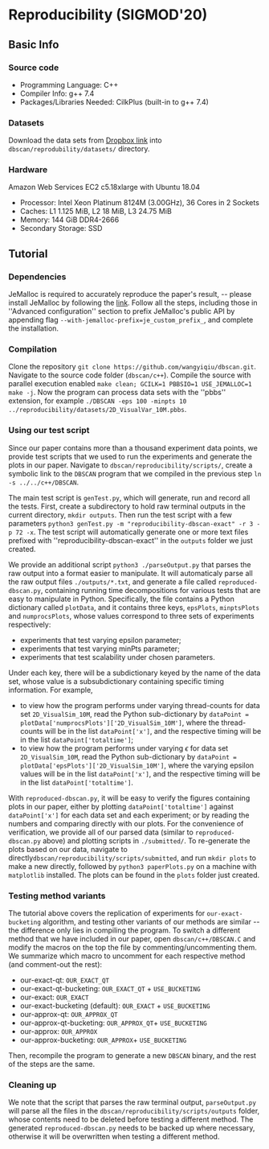 # Reproducibility (SIGMOD'20)
## Basic Info
### Source code
* Programming Language: C++
* Compiler Info: g++ 7.4
* Packages/Libraries Needed: CilkPlus (built-in to g++ 7.4)
### Datasets
Download the data sets from [Dropbox link](https://www.dropbox.com/sh/ehhv9thpuvb36jq/AADQowvv9FfQ8ZYdAPL9qJs1a?dl=0) into ``dbscan/reprodubility/datasets/`` directory.
### Hardware
Amazon Web Services EC2 c5.18xlarge with Ubuntu 18.04
* Processor: Intel Xeon Platinum 8124M (3.00GHz), 36 Cores in 2 Sockets
* Caches: L1 1.125 MiB, L2 18 MiB, L3 24.75 MiB
* Memory: 144 GiB DDR4-2666
* Secondary Storage: SSD

## Tutorial

### Dependencies

JeMalloc is required to accurately reproduce the paper's result, -- please install JeMalloc by following the [link](https://github.com/jemalloc/jemalloc/blob/dev/INSTALL.md). Follow all the steps, including those in ''Advanced configuration'' section to prefix JeMalloc's public API by appending flag ``--with-jemalloc-prefix=je_custom_prefix_``, and complete the installation.

### Compilation
Clone the repository ``git clone https://github.com/wangyiqiu/dbscan.git``. Navigate to the source code folder (``dbscan/c++``). Compile the source with parallel execution enabled ``make clean; GCILK=1 PBBSIO=1 USE_JEMALLOC=1 make -j``. Now the program can process data sets with the ''pbbs'' extension, for example ``./DBSCAN -eps 100 -minpts 10 ../reproducibility/datasets/2D_VisualVar_10M.pbbs``.

### Using our test script
Since our paper contains more than a thousand experiment data points, we provide test scripts that we used to run the experiments and generate the plots in our paper. Navigate to ``dbscan/reproducibility/scripts/``, create a symbolic link to the ``DBSCAN`` program that we compiled in the previous step ``ln -s ../../c++/DBSCAN``.

The main test script is ``genTest.py``, which will generate, run and record all the tests. First, create a subdirectory to hold raw terminal outputs in the current directory, ``mkdir outputs``. Then run the test script with a few parameters ``python3 genTest.py -m "reproducibility-dbscan-exact" -r 3 -p 72 -x``. The test script will automatically generate one or more text files prefixed with ''reproducibility-dbscan-exact'' in the ``outputs`` folder we just created.

We provide an additional script ``python3 ./parseOutput.py`` that parses the raw output into a format easier to manipulate. It will automaticaly parse all the raw output files ``./outputs/*.txt``, and generate a file called ``reproduced-dbscan.py``, containing running time decompositions for various tests that are easy to manipulate in Python. Specifically, the file contains a Python dictionary called ``plotData``, and it contains three keys, ``epsPlots``, ``minptsPlots`` and ``numprocsPlots``, whose values correspond to three sets of experiments respectively:
* experiments that test varying epsilon parameter;
* experiments that test varying minPts parameter;
* experiments that test scalability under chosen parameters.

Under each key, there will be a subdictionary keyed by the name of the data set, whose value is a subsubdictionary containing specific timing information. For example,
* to view how the program performs under varying thread-counts for data set ``2D_VisualSim_10M``, read the Python sub-dictionary by ``dataPoint = plotData['numprocsPlots']['2D_VisualSim_10M']``, where the thread-counts will be in the list ``dataPoint['x']``, and the respective timing will be in the list ``dataPoint['totaltime']``;
* to view how the program performs under varying $\epsilon$ for data set ``2D_VisualSim_10M``, read the Python sub-dictionary by ``dataPoint = plotData['epsPlots']['2D_VisualSim_10M']``, where the varying epsilon values will be in the list ``dataPoint['x']``, and the respective timing will be in the list ``dataPoint['totaltime']``.

With ``reproduced-dbscan.py``, it will be easy to verify the figures containing plots in our paper, either by plotting ``dataPoint['totaltime']`` against ``dataPoint['x']`` for each data set and each experiment; or by reading the numbers and comparing directly with our plots. For the convenience of verification, we provide all of our parsed data (similar to ``reproduced-dbscan.py`` above) and plotting scripts in ``./submitted/``. To re-generate the plots based on our data, navigate to directly``dbscan/reproducibility/scripts/submitted``, and run ``mkdir plots`` to make a new directly, followed by ``python3 paperPlots.py`` on a machine with ``matplotlib`` installed. The plots can be found in the ``plots`` folder just created.

### Testing method variants

The tutorial above covers the replication of experiments for ``our-exact-bucketing`` algorithm, and testing other variants of our methods are similar -- the difference only lies in compiling the program. To switch a different method that we have included in our paper, open ``dbscan/c++/DBSCAN.C`` and modify the macros on the top the file by commenting/uncommenting them. We summarize which macro to uncomment for each respective method (and comment-out the rest):
* our-exact-qt: ``OUR_EXACT_QT``
* our-exact-qt-bucketing: ``OUR_EXACT_QT`` + ``USE_BUCKETING``
* our-exact: ``OUR_EXACT``
* our-exact-bucketing (default): ``OUR_EXACT`` + ``USE_BUCKETING``
* our-approx-qt: ``OUR_APPROX_QT``
* our-approx-qt-bucketing: ``OUR_APPROX_QT``+ ``USE_BUCKETING``
* our-approx: ``OUR_APPROX``
* our-approx-bucketing: ``OUR_APPROX``+ ``USE_BUCKETING``

Then, recompile the program to generate a new ``DBSCAN`` binary, and the rest of the steps are the same.

### Cleaning up

We note that the script that parses the raw terminal output, ``parseOutput.py`` will parse all the files in the ``dbscan/reproducibility/scripts/outputs`` folder, whose contents need to be deleted before testing a different method. The generated ``reproduced-dbscan.py`` needs to be backed up where necessary, otherwise it will be overwritten when testing a different method.
